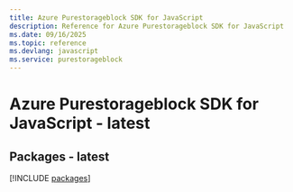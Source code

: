 ```yaml
---
title: Azure Purestorageblock SDK for JavaScript
description: Reference for Azure Purestorageblock SDK for JavaScript
ms.date: 09/16/2025
ms.topic: reference
ms.devlang: javascript
ms.service: purestorageblock
---
```

# Azure Purestorageblock SDK for JavaScript - latest
## Packages - latest
[!INCLUDE [packages](purestorageblock-index.md)]